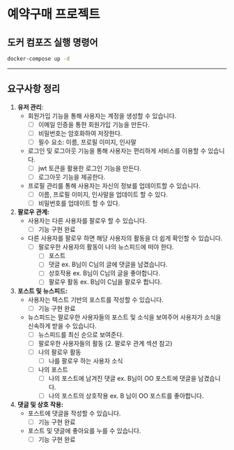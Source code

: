 # 예약구매 프로젝트

## 도커 컴포즈 실행 명령어
```bash
docker-compose up -d
```


---
## 요구사항 정리

1. **유저 관리**:
    - 회원가입 기능을 통해 사용자는 계정을 생성할 수 있습니다.
        - [ ]  이메일 인증을 통한 회원가입 기능을 만든다.
        - [ ]  비밀번호는 암호화하여 저장한다.
        - [ ]  필수 요소: 이름, 프로필 이미지, 인사말
    - 로그인 및 로그아웃 기능을 통해 사용자는 편리하게 서비스를 이용할 수 있습니다.
        - [ ]  jwt 토큰을 활용한 로그인 기능을 만든다.
        - [ ]  로그아웃 기능을 제공한다.
    - 프로필 관리를 통해 사용자는 자신의 정보를 업데이트할 수 있습니다.
        - [ ]  이름, 프로필 이미지, 인사말을 업데이트 할 수 있다.
        - [ ]  비밀번호를 업데이트 할 수 있다.
2. **팔로우 관계:**
    - 사용자는 다른 사용자를 팔로우 할 수 있습니다.
        - [ ]  기능 구현 완료
    - 다른 사용자를 팔로우 하면 해당 사용자의 활동을 더 쉽게 확인할 수 있습니다.
        - [ ]  팔로우한 사용자의 활동이 나의 뉴스피드에 떠야 한다.
            - [ ]  포스트
            - [ ]  댓글 ex. B님이 C님의 글에 댓글을 남겼습니다.
            - [ ]  상호작용 ex. B님이 C님의 글을 좋아합니다.
            - [ ]  팔로우 활동 ex. B님이 C님을 팔로우 합니다.
3. **포스트 및 뉴스피드:**
    - 사용자는 텍스트 기반의 포스트를 작성할 수 있습니다.
        - [ ]  기능 구현 완료
    - 뉴스피드는 팔로우한 사용자들의 포스트 및 소식을 보여주어 사용자가 소식을 신속하게 받을 수 있습니다.
        - [ ]  뉴스피드를 최신 순으로 보여준다.
        - [ ]  팔로우한 사용자들의 활동 (2. 팔로우 관계 섹션 참고)
        - [ ]  나의 팔로우 활동
            - [ ]  나를 팔로우 하는 사용자 소식
        - [ ]  나의 포스트
            - [ ]  나의 포스트에 남겨진 댓글 ex. B님이 OO 포스트에 댓글을 남겼습니다.
            - [ ]  나의 포스트의 상호작용 ex. B 님이 OO 포스트를 좋아합니다.
4. **댓글 및 상호 작용:**
    - 포스트에 댓글을 작성할 수 있습니다.
        - [ ]  기능 구현 완료
    - 포스트 및 댓글에 좋아요를 누를 수 있습니다.
        - [ ]  기능 구현 완료